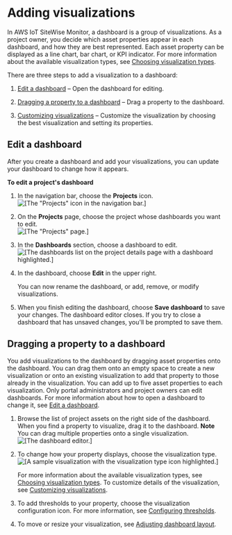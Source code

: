 # Adding visualizations<a name="add-visualizations"></a>

In AWS IoT SiteWise Monitor, a dashboard is a group of visualizations\. As a project owner, you decide which asset properties appear in each dashboard, and how they are best represented\. Each asset property can be displayed as a line chart, bar chart, or KPI indicator\. For more information about the available visualization types, see [Choosing visualization types](choose-visualization-types.md)\.

There are three steps to add a visualization to a dashboard:

1. [Edit a dashboard](#editing-dashboards) – Open the dashboard for editing\.

1. [Dragging a property to a dashboard](#dragging-properties-to-dashboards) – Drag a property to the dashboard\.

1. [Customizing visualizations](customize-visualizations.md) – Customize the visualization by choosing the best visualization and setting its properties\.

## Edit a dashboard<a name="editing-dashboards"></a>

After you create a dashboard and add your visualizations, you can update your dashboard to change how it appears\.

**To edit a project's dashboard**

1. In the navigation bar, choose the **Projects** icon\.  
![\[The "Projects" icon in the navigation bar.\]](http://docs.aws.amazon.com/iot-sitewise/latest/appguide/images/portal-navigation-projects-console.png)

1. On the **Projects** page, choose the project whose dashboards you want to edit\.  
![\[The "Projects" page.\]](http://docs.aws.amazon.com/iot-sitewise/latest/appguide/images/projects-portal-admin-choose-project-console.png)

1. In the **Dashboards** section, choose a dashboard to edit\.  
![\[The dashboards list on the project details page with a dashboard highlighted.\]](http://docs.aws.amazon.com/iot-sitewise/latest/appguide/images/project-project-owner-view-dashboard-console.png)

1. In the dashboard, choose **Edit** in the upper right\.

   You can now rename the dashboard, or add, remove, or modify visualizations\. 

1. <a name="dashboard-save-changes"></a>When you finish editing the dashboard, choose **Save dashboard** to save your changes\. The dashboard editor closes\. If you try to close a dashboard that has unsaved changes, you'll be prompted to save them\.

## Dragging a property to a dashboard<a name="dragging-properties-to-dashboards"></a>

You add visualizations to the dashboard by dragging asset properties onto the dashboard\. You can drag them onto an empty space to create a new visualization or onto an existing visualization to add that property to those already in the visualization\. You can add up to five asset properties to each visualization\. Only portal administrators and project owners can edit dashboards\. For more information about how to open a dashboard to change it, see [Edit a dashboard](#editing-dashboards)\.

1. <a name="dashboard-add-visualization"></a>Browse the list of project assets on the right side of the dashboard\. When you find a property to visualize, drag it to the dashboard\.
**Note**  
You can drag multiple properties onto a single visualization\.  
![\[The dashboard editor.\]](http://docs.aws.amazon.com/iot-sitewise/latest/appguide/images/dashboard-add-visualization-console.png)

1. <a name="dashboard-choose-visualization-type"></a>To change how your property displays, choose the visualization type\.  
![\[A sample visualization with the visualization type icon highlighted.\]](http://docs.aws.amazon.com/iot-sitewise/latest/appguide/images/dashboard-edit-visualization-type-console.png)

   For more information about the available visualization types, see [Choosing visualization types](choose-visualization-types.md)\. To customize details of the visualization, see [Customizing visualizations](customize-visualizations.md)\.

1. <a name="dashboard-configure-thresholds"></a>To add thresholds to your property, choose the visualization configuration icon\. For more information, see [Configuring thresholds](configure-thresholds.md)\.

1. To move or resize your visualization, see [Adjusting dashboard layout](adjust-layout.md)\.